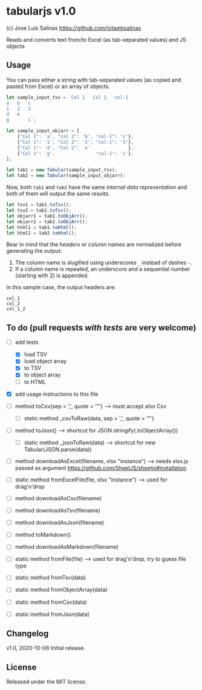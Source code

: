 # tabularjs v1.0

(c) Jose Luis Salinas <https://github.com/jotaelesalinas>

Reads and converts text from/to Excel (as tab-separated values) and JS objects

## Usage

You can pass either a string with tab-separated values (as copied and pasted from Excel) or
an array of objects.

```javascript
let sample_input_tsv = `Col 1	Col 2	col-1
a	b	c
1	2	3
d	e	
g		i`;

let sample_input_objarr = [
    {"Col 1": 'a', "Col 2": 'b', "col-1": 'c'},
    {"Col 1": '1', "Col 2": '2', "col-1": '3'},
    {"Col 1": 'd', "Col 2": 'e'              },
    {"Col 1": 'g',               "col-1": 'i'},
];

let tab1 = new Tabular(sample_input_tsv);
let tab2 = new Tabular(sample_input_objarr);
```

Now, both `tab1` and `tab2` have the same _internal data representation_ and both of them will
output the same results.

```javascript
let tsv1 = tab1.toTsv();
let tsv2 = tab2.toTsv();
let objarr1 = tab1.toObjArr();
let objarr2 = tab2.toObjArr();
let html1 = tab1.toHtml();
let html2 = tab2.toHtml();
```

Bear in mind that the _headers_ or _column names_ are normalized before generating the output:

1. The column name is slugified using underscores `_` instead of dashes `-`.
2. If a column name is repeated, an underscore and a sequential number (starting with 2) is appended.

In this sample case, the output headers are:

```
col_1
col_2
col_1_2
```

## To do (pull requests _with tests_ are very welcome)

- [ ] add tests
  - [x] load TSV
  - [x] load object array
  - [x] to TSV
  - [x] to object array
  - [ ] to HTML

- [x] add usage instructions to this file

- [ ] method toCsv(sep = ',', quote = '"') --> must accept also Csv
  - [ ] static method _csvToRaw(data, sep = ',', quote = '"')
- [ ] method toJson() --> shortcut for JSON.stringify(<tabular object>.toObjectArray())
  - [ ] static method _jsonToRaw(data) --> shortcut for new Tabular(JSON.parse(data))
- [ ] method downloadAsExcel(filename, xlsx "instance") --> needs xlsx.js passed as argument <https://github.com/SheetJS/sheetjs#installation>
- [ ] static method fromExcelFile(file, xlsx "instance") --> used for drag'n'drop

- [ ] method downloadAsCsv(filename)
- [ ] method downloadAsTsv(filename)
- [ ] method downloadAsJson(filename)
- [ ] method toMarkdown()
- [ ] method downloadAsMarkdown(filename)

- [ ] static method fromFile(file) --> used for drag'n'drop, try to guess file type
- [ ] static method fromTsv(data)
- [ ] static method fromObjectArray(data)
- [ ] static method fromCsv(data)
- [ ] static method fromJson(data)

## Changelog

v1.0, 2020-10-06
Initial release.

## License

Released under the MIT license.
